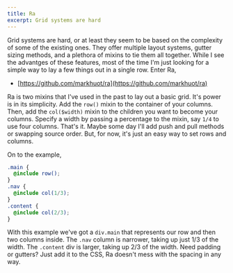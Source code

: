 ```yaml
---
title: Ra
excerpt: Grid systems are hard
---
```


Grid systems are hard, or at least they seem to be based on the complexity of some of the existing ones. They offer multiple layout systems, gutter sizing methods, and a plethora of mixins to tie them all together. While I see the advantges of these features, most of the time I'm just looking for a simple way to lay a few things out in a single row. Enter Ra,

* [https://github.com/markhuot/ra](https://github.com/markhuot/ra)

Ra is two mixins that I've used in the past to lay out a basic grid. It's power is in its simplicity. Add the `row()` mixin to the container of your columns. Then, add the `col($width)` mixin to the children you want to become your columns. Specify a width by passing a percentage to the mixin, say `1/4` to use four columns. That's it. Maybe some day I'll add push and pull methods or swapping source order. But, for now, it's just an easy way to set rows and columns.

On to the example,

```scss
.main {
  @include row();
}
.nav {
  @include col(1/3);
}
.content {
  @include col(2/3);
}
```

With this example we've got a `div.main` that represents our row and then two columns inside. The `.nav` column is narrower, taking up just 1/3 of the width. The `.content` div is larger, taking up 2/3 of the width. Need padding or gutters? Just add it to the CSS, Ra doesn't mess with the spacing in any way.
